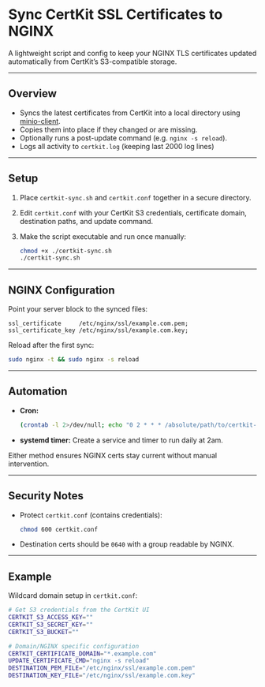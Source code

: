 # Sync CertKit SSL Certificates to NGINX

A lightweight script and config to keep your NGINX TLS certificates updated automatically from CertKit’s S3-compatible storage.

---

## Overview

* Syncs the latest certificates from CertKit into a local directory using [minio-client](https://docs.min.io/community/minio-object-store/reference/minio-mc.html#quickstart).
* Copies them into place if they changed or are missing.
* Optionally runs a post-update command (e.g. `nginx -s reload`).
* Logs all activity to `certkit.log` (keeping last 2000 log lines)

---

## Setup

1. Place `certkit-sync.sh` and `certkit.conf` together in a secure directory.
2. Edit `certkit.conf` with your CertKit S3 credentials, certificate domain, destination paths, and update command.
3. Make the script executable and run once manually:

   ```bash
   chmod +x ./certkit-sync.sh
   ./certkit-sync.sh
   ```

---

## NGINX Configuration

Point your server block to the synced files:

```nginx
ssl_certificate     /etc/nginx/ssl/example.com.pem;
ssl_certificate_key /etc/nginx/ssl/example.com.key;
```

Reload after the first sync:

```bash
sudo nginx -t && sudo nginx -s reload
```

---

## Automation

* **Cron:**

  ```bash
  (crontab -l 2>/dev/null; echo "0 2 * * * /absolute/path/to/certkit-sync.sh") | crontab -
  ```
* **systemd timer:** Create a service and timer to run daily at 2am.

Either method ensures NGINX certs stay current without manual intervention.

---

## Security Notes

* Protect `certkit.conf` (contains credentials):

  ```bash
  chmod 600 certkit.conf
  ```
* Destination certs should be `0640` with a group readable by NGINX.

---

## Example

Wildcard domain setup in `certkit.conf`:

```bash
# Get S3 credentials from the CertKit UI
CERTKIT_S3_ACCESS_KEY=""
CERTKIT_S3_SECRET_KEY=""
CERTKIT_S3_BUCKET=""

# Domain/NGINX specific configuration
CERTKIT_CERTIFICATE_DOMAIN="*.example.com"
UPDATE_CERTIFICATE_CMD="nginx -s reload"
DESTINATION_PEM_FILE="/etc/nginx/ssl/example.com.pem"
DESTINATION_KEY_FILE="/etc/nginx/ssl/example.com.key"
```
